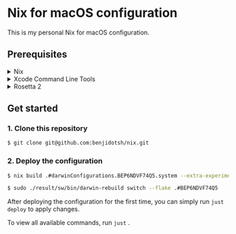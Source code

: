 # Nix for macOS configuration

This is my personal Nix for macOS configuration.

## Prerequisites

<details>
<summary>Nix</summary>
<br>
<pre>
$ sh <(curl -L https://nixos.org/nix/install)
</pre>
</details>

<details>
<summary>Xcode Command Line Tools</summary>
<br>
<pre>
$ xcode-select --install
</pre>
</details>

<details>
<summary>Rosetta 2</summary>
<br>
<pre>
$ softwareupdate --install-rosetta
</pre>
</details>

## Get started

### 1. Clone this repository

```bash
$ git clone git@github.com:benjidotsh/nix.git
```

### 2. Deploy the configuration

```bash
$ nix build .#darwinConfigurations.BEP6NDVF74Q5.system --extra-experimental-features 'nix-command flakes'

$ sudo ./result/sw/bin/darwin-rebuild switch --flake .#BEP6NDVF74Q5
```

After deploying the configuration for the first time, you can simply run `just deploy` to apply changes.

To view all available commands, run `just` .
